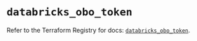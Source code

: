 # `databricks_obo_token`

Refer to the Terraform Registry for docs: [`databricks_obo_token`](https://registry.terraform.io/providers/databricks/databricks/1.84.0/docs/resources/obo_token).
